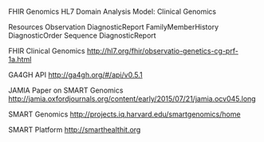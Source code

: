 
FHIR Genomics
HL7 Domain Analysis Model: Clinical Genomics

Resources
Observation
DiagnosticReport
FamilyMemberHistory
DiagnosticOrder
Sequence
DiagnosticReport


FHIR Clinical Genomics
http://hl7.org/fhir/observatio-genetics-cg-prf-1a.html

GA4GH API
 http://ga4gh.org/#/api/v0.5.1

JAMIA Paper on SMART Genomics
 http://jamia.oxfordjournals.org/content/early/2015/07/21/jamia.ocv045.long

SMART Genomics
 http://projects.iq.harvard.edu/smartgenomics/home

SMART Platform
 http://smarthealthit.org

